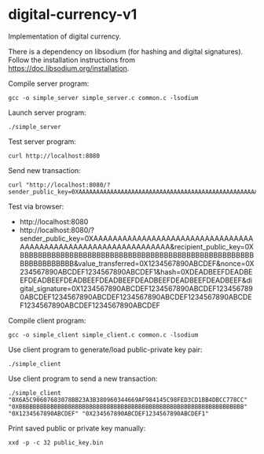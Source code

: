 # digital-currency-v1

Implementation of digital currency.

There is a dependency on libsodium (for hashing and digital signatures). Follow the installation instructions from https://doc.libsodium.org/installation.

Compile server program:
```
gcc -o simple_server simple_server.c common.c -lsodium
```

Launch server program:
```
./simple_server
```

Test server program:
```
curl http://localhost:8080
```

Send new transaction:
```
curl "http://localhost:8080/?sender_public_key=0XAAAAAAAAAAAAAAAAAAAAAAAAAAAAAAAAAAAAAAAAAAAAAAAAAAAAAAAAAAAAAAAA&recipient_public_key=0XBBBBBBBBBBBBBBBBBBBBBBBBBBBBBBBBBBBBBBBBBBBBBBBBBBBBBBBBBBBBBBBB&value_transferred=0X1234567890ABCDEF&nonce=0X234567890ABCDEF1234567890ABCDEF1&hash=0XDEADBEEFDEADBEEFDEADBEEFDEADBEEFDEADBEEFDEADBEEFDEADBEEFDEADBEEF&digital_signature=0X1234567890ABCDEF1234567890ABCDEF1234567890ABCDEF1234567890ABCDEF1234567890ABCDEF1234567890ABCDEF1234567890ABCDEF1234567890ABCDEF"
```

Test via browser:
* http://localhost:8080
* http://localhost:8080/?sender_public_key=0XAAAAAAAAAAAAAAAAAAAAAAAAAAAAAAAAAAAAAAAAAAAAAAAAAAAAAAAAAAAAAAAA&recipient_public_key=0XBBBBBBBBBBBBBBBBBBBBBBBBBBBBBBBBBBBBBBBBBBBBBBBBBBBBBBBBBBBBBBBB&value_transferred=0X1234567890ABCDEF&nonce=0X234567890ABCDEF1234567890ABCDEF1&hash=0XDEADBEEFDEADBEEFDEADBEEFDEADBEEFDEADBEEFDEADBEEFDEADBEEFDEADBEEF&digital_signature=0X1234567890ABCDEF1234567890ABCDEF1234567890ABCDEF1234567890ABCDEF1234567890ABCDEF1234567890ABCDEF1234567890ABCDEF1234567890ABCDEF

Compile client program:
```
gcc -o simple_client simple_client.c common.c -lsodium
```

Use client program to generate/load public-private key pair:
```
./simple_client
```

Use client program to send a new transaction:
```
./simple_client "0X6A5C90607683078BB23A3B380960344669AF984145C98FED3CD1BB4DBCC778CC" "0XBBBBBBBBBBBBBBBBBBBBBBBBBBBBBBBBBBBBBBBBBBBBBBBBBBBBBBBBBBBBBBBB" "0X1234567890ABCDEF" "0X234567890ABCDEF1234567890ABCDEF1"
```

Print saved public or private key manually:
```
xxd -p -c 32 public_key.bin
```

